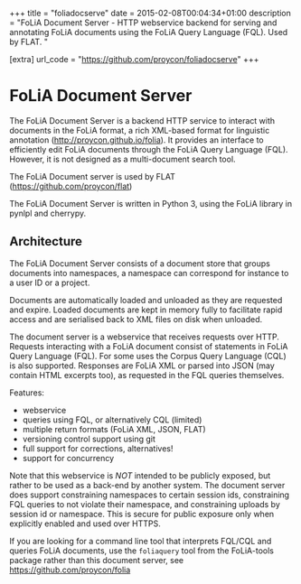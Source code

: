 +++
title = "foliadocserve"
date = 2015-02-08T00:04:34+01:00
description = "FoLiA Document Server - HTTP webservice backend for serving and annotating FoLiA documents using the FoLiA Query Language (FQL). Used by FLAT. "

[extra]
url_code = "https://github.com/proycon/foliadocserve"
+++

# FoLiA Document Server

The FoLiA Document Server is a backend HTTP service to interact with documents
in the FoLiA format, a rich XML-based format for linguistic annotation
(http://proycon.github.io/folia). It provides an interface to efficiently edit
FoLiA documents through the FoLiA Query Language (FQL).  However, it is not
designed as a multi-document search tool.

The FoLiA Document server is used by FLAT (https://github.com/proycon/flat)

The FoLiA Document Server is written in Python 3, using the FoLiA library in
pynlpl and cherrypy.


## Architecture

The FoLiA Document Server consists of a document store that groups documents
into namespaces, a namespace can correspond for instance to a user ID or a
project.

Documents are automatically loaded and unloaded as they are requested and
expire. Loaded documents are kept in memory fully to facilitate rapid access
and are serialised back to XML files on disk when unloaded.

The document server is a webservice that receives requests over HTTP. Requests
interacting with a FoLiA document consist of statements in FoLiA Query Language
(FQL). For some uses the Corpus Query Language (CQL) is also supported.
Responses are FoLiA XML or parsed into JSON (may contain HTML excerpts too), as
requested in the FQL queries themselves.

Features:

* webservice
* queries using FQL,  or alternatively CQL (limited)
* multiple return formats (FoLiA XML, JSON, FLAT)
* versioning control support using git
* full support for corrections, alternatives!
* support for concurrency

Note that this webservice is *NOT* intended to be publicly exposed, but rather
to be used as a back-end by another system. The document server does support
constraining namespaces to certain session ids, constraining FQL queries to not
violate their namespace, and constraining uploads by session id or namespace.
This is secure for public exposure only when explicitly enabled and used over
HTTPS.

If you are looking for a command line tool that interprets FQL/CQL and queries
FoLiA documents, use the ``foliaquery`` tool from the FoLiA-tools package
rather than this document server, see https://github.com/proycon/folia
